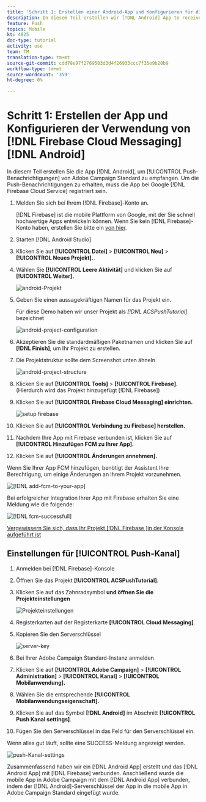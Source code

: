 ```yaml
---
title: 'Schritt 1: Erstellen einer Android-App und Konfigurieren für die Verwendung von Firebase Cloud-Nachrichten'
description: In diesem Teil erstellen wir [!DNL Android] App to receive [!UICONTROL Push notifications] die von Adobe Campaign Standard gesendet werden. Um die Push-Benachrichtigungen zu erhalten, muss die App bei Google registriert sein. [!DNL Firebase Cloud Service]
feature: Push
topics: Mobile
kt: 4825
doc-type: tutorial
activity: use
team: TM
translation-type: tm+mt
source-git-commit: cdd78e97f2769503d3d4f26933ccc7f35e9b20b9
workflow-type: tm+mt
source-wordcount: '359'
ht-degree: 0%

---
```



# Schritt 1: Erstellen der App und Konfigurieren der Verwendung von [!DNL Firebase Cloud Messaging][!DNL Android]

In diesem Teil erstellen Sie die App [!DNL Android], um [!UICONTROL Push-Benachrichtigungen] von Adobe Campaign Standard zu empfangen. Um die Push-Benachrichtigungen zu erhalten, muss die App bei Google [!DNL Firebase Cloud Service] registriert sein.

1. Melden Sie sich bei Ihrem [!DNL Firebase]-Konto an.

   [!DNL Firebase] ist die mobile Plattform von Google, mit der Sie schnell hochwertige Apps entwickeln können. Wenn Sie kein [!DNL Firebase]-Konto haben, erstellen Sie bitte ein [von hier](https://firebase.google.com).

2. Starten [!DNL Android Studio]
3. Klicken Sie auf **[!UICONTROL Datei]** > **[!UICONTROL Neu]** > **[!UICONTROL Neues Projekt].**.
4. Wählen Sie **[!UICONTROL Leere Aktivität]** und klicken Sie auf **[!UICONTROL Weiter].**

   ![android-Projekt](assets/android-project.PNG)

5. Geben Sie einen aussagekräftigen Namen für das Projekt ein.

   Für diese Demo haben wir unser Projekt als *[!DNL ACSPushTutorial]* bezeichnet

   ![android-project-configuration](assets/android-project-configuration.PNG)

6. Akzeptieren Sie die standardmäßigen Paketnamen und klicken Sie auf **[!DNL Finish]**, um Ihr Projekt zu erstellen.
7. Die Projektstruktur sollte dem Screenshot unten ähneln

   ![android-project-structure](assets/android-project-structure.PNG)

8. Klicken Sie auf **[!UICONTROL Tools]** > **[!UICONTROL Firebase].** (Hierdurch wird das Projekt hinzugefügt  [!DNL Firebase])
9. Klicken Sie auf **[!UICONTROL Firebase Cloud Messaging] einrichten.**

   ![setup firebase](assets/android-project-firebase-messaging.PNG)

10. Klicken Sie auf **[!UICONTROL Verbindung zu Firebase] herstellen.**
11. Nachdem Ihre App mit Firebase verbunden ist, klicken Sie auf **[!UICONTROL Hinzufügen FCM zu Ihrer App].**
12. Klicken Sie auf **[!UICONTROL Änderungen annehmen].**

   Wenn Sie Ihrer App FCM hinzufügen, benötigt der Assistent Ihre Berechtigung, um einige Änderungen an Ihrem Projekt vorzunehmen.

   ![[!DNL add-fcm-to-your-app]](assets/firebase-add-fcm-to-app.PNG)

Bei erfolgreicher Integration Ihrer App mit Firebase erhalten Sie eine Meldung wie die folgende:

![[!DNL fcm-successfull]](assets/android-firebase-success.PNG)

[Vergewissern Sie sich, dass Ihr Projekt  [!DNL Firebase ]in der Konsole aufgeführt ist](https://console.firebase.google.com/)

## Einstellungen für [!UICONTROL Push-Kanal]

1. Anmelden bei [!DNL Firebase]-Konsole
2. Öffnen Sie das Projekt **[!UICONTROL ACSPushTutorial]**.
3. Klicken Sie auf das Zahnradsymbol **und öffnen Sie die Projekteinstellungen**

   ![Projekteinstellungen](assets/firebase-project-settings.PNG)

4. Registerkarten auf der Registerkarte **[!UICONTROL Cloud Messaging]**.
5. Kopieren Sie den Serverschlüssel

   ![server-key](assets/firebase-server-key.PNG)

6. Bei Ihrer Adobe Campaign Standard-Instanz anmelden
7. Klicken Sie auf **[!UICONTROL Adobe Campaign]** > **[!UICONTROL Administration]** > **[!UICONTROL Kanal]** > **[!UICONTROL Mobilanwendung].**
8. Wählen Sie die entsprechende **[!UICONTROL Mobilanwendungseigenschaft].**
9. Klicken Sie auf das Symbol **[!DNL Android]** im Abschnitt **[!UICONTROL Push Kanal settings]**.
10. Fügen Sie den Serverschlüssel in das Feld für den Serverschlüssel ein.

Wenn alles gut läuft, sollte eine SUCCESS-Meldung angezeigt werden.

![push-Kanal-settings](assets/push-channel-settings.PNG)

Zusammenfassend haben wir ein [!DNL Android App] erstellt und das [!DNL Android App] mit [!DNL Firebase] verbunden. Anschließend wurde die mobile App in Adobe Campaign mit dem [!DNL Android App] verbunden, indem der [!DNL Android]-Serverschlüssel der App in die mobile App in Adobe Campaign Standard eingefügt wurde.

